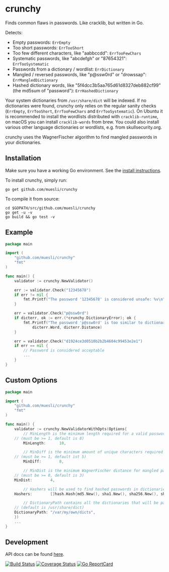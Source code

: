 crunchy
=======

Finds common flaws in passwords. Like cracklib, but written in Go.

Detects:
 - Empty passwords: `ErrEmpty`
 - Too short passwords: `ErrTooShort`
 - Too few different characters, like "aabbccdd": `ErrTooFewChars`
 - Systematic passwords, like "abcdefgh" or "87654321": `ErrTooSystematic`
 - Passwords from a dictionary / wordlist: `ErrDictionary`
 - Mangled / reversed passwords, like "p@ssw0rd" or "drowssap": `ErrMangledDictionary`
 - Hashed dictionary words, like "5f4dcc3b5aa765d61d8327deb882cf99" (the md5sum of "password"): `ErrHashedDictionary`

Your system dictionaries from `/usr/share/dict` will be indexed. If no dictionaries were found, crunchy only relies on
the regular sanity checks (`ErrEmpty`, `ErrTooShort`, `ErrTooFewChars` and `ErrTooSystematic`). On Ubuntu it is
recommended to install the wordlists distributed with `cracklib-runtime`, on macOS you can install `cracklib-words` from
brew. You could also install various other language dictionaries or wordlists, e.g. from skullsecurity.org.

crunchy uses the WagnerFischer algorithm to find mangled passwords in your dictionaries.

## Installation

Make sure you have a working Go environment. See the [install instructions](http://golang.org/doc/install.html).

To install crunchy, simply run:

    go get github.com/muesli/crunchy

To compile it from source:

    cd $GOPATH/src/github.com/muesli/crunchy
    go get -u -v
    go build && go test -v

## Example
```go
package main

import (
	"github.com/muesli/crunchy"
	"fmt"
)

func main() {
    validator := crunchy.NewValidator()

    err := validator.Check("12345678")
    if err != nil {
        fmt.Printf("The password '12345678' is considered unsafe: %v\n", err)
    }

    err = validator.Check("p@ssw0rd")
    if dicterr, ok := err.(*crunchy.DictionaryError); ok {
        fmt.Printf("The password 'p@ssw0rd' is too similar to dictionary word '%s' (distance %d)\n",
            dicterr.Word, dicterr.Distance)
    }

    err = validator.Check("d1924ce3d0510b2b2b4604c99453e2e1")
    if err == nil {
        // Password is considered acceptable
        ...
    }
}
```

## Custom Options
```go
package main

import (
	"github.com/muesli/crunchy"
	"fmt"
)

func main() {
    validator := crunchy.NewValidatorWithOpts(Options{
        // MinLength is the minimum length required for a valid password
	// (must be >= 1, default is 8)
        MinLength:      10,

        // MinDiff is the minimum amount of unique characters required for a valid password
	// (must be >= 1, default ist 5)
        MinDiff:        8,

        // MinDist is the minimum WagnerFischer distance for mangled password dictionary lookups
	// (must be >= 0, default is 3)
	MinDist:        4,

        // Hashers will be used to find hashed passwords in dictionaries
	Hashers:        []hash.Hash{md5.New(), sha1.New(), sha256.New(), sha512.New()},

        // DictionaryPath contains all the dictionaries that will be parsed
	// (default is /usr/share/dict)
	DictionaryPath: "/var/my/own/dicts",
	})
    ...
}
```

## Development

API docs can be found [here](http://godoc.org/github.com/muesli/crunchy).

[![Build Status](https://secure.travis-ci.org/muesli/crunchy.png)](http://travis-ci.org/muesli/crunchy)
[![Coverage Status](https://coveralls.io/repos/github/muesli/crunchy/badge.svg?branch=master)](https://coveralls.io/github/muesli/crunchy?branch=master)
[![Go ReportCard](http://goreportcard.com/badge/muesli/crunchy)](http://goreportcard.com/report/muesli/crunchy)
